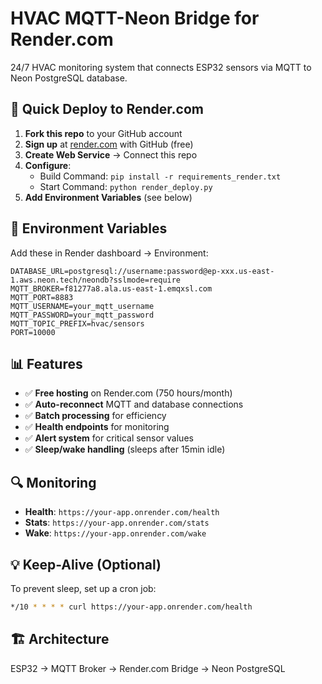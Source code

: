 # HVAC MQTT-Neon Bridge for Render.com

24/7 HVAC monitoring system that connects ESP32 sensors via MQTT to Neon PostgreSQL database.

## 🚀 Quick Deploy to Render.com

1. **Fork this repo** to your GitHub account
2. **Sign up** at [render.com](https://render.com) with GitHub (free)
3. **Create Web Service** → Connect this repo
4. **Configure**:
   - Build Command: `pip install -r requirements_render.txt`
   - Start Command: `python render_deploy.py`
5. **Add Environment Variables** (see below)

## 🔧 Environment Variables

Add these in Render dashboard → Environment:

```
DATABASE_URL=postgresql://username:password@ep-xxx.us-east-1.aws.neon.tech/neondb?sslmode=require
MQTT_BROKER=f81277a8.ala.us-east-1.emqxsl.com
MQTT_PORT=8883
MQTT_USERNAME=your_mqtt_username
MQTT_PASSWORD=your_mqtt_password
MQTT_TOPIC_PREFIX=hvac/sensors
PORT=10000
```

## 📊 Features

- ✅ **Free hosting** on Render.com (750 hours/month)
- ✅ **Auto-reconnect** MQTT and database connections
- ✅ **Batch processing** for efficiency
- ✅ **Health endpoints** for monitoring
- ✅ **Alert system** for critical sensor values
- ✅ **Sleep/wake handling** (sleeps after 15min idle)

## 🔍 Monitoring

- **Health**: `https://your-app.onrender.com/health`
- **Stats**: `https://your-app.onrender.com/stats`
- **Wake**: `https://your-app.onrender.com/wake`

## 💡 Keep-Alive (Optional)

To prevent sleep, set up a cron job:
```bash
*/10 * * * * curl https://your-app.onrender.com/health
```

## 🏗️ Architecture

ESP32 → MQTT Broker → Render.com Bridge → Neon PostgreSQL
